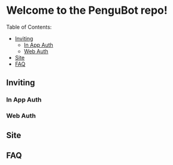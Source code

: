 # Welcome to the PenguBot repo!
Table of Contents:
* [Inviting]()
  * [In App Auth]()
  * [Web Auth]()
* [Site]()
* [FAQ]()


## Inviting

### In App Auth

### Web Auth

## Site

## FAQ
